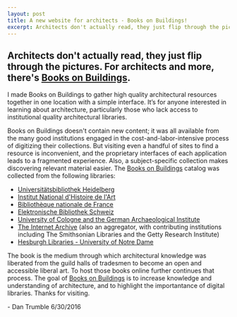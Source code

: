 ```yaml
---
layout: post
title: A new website for architects - Books on Buildings!
excerpt: Architects don't actually read, they just flip through the pictures. For architects and more, there's Books on Buildings
---
```


## Architects don't actually read, they just flip through the pictures. For architects and more, there's [Books on Buildings][1].


I made Books on Buildings to gather high quality architectural resources together in one location with a simple interface. It’s for anyone interested in learning about architecture, particularly those who lack access to institutional quality architectural libraries.


Books on Buildings doesn't contain new content; it was all available from the many good institutions engaged in the cost-and-labor-intensive process of digitizing their collections. But visiting even a handful of sites to find a resource is inconvenient, and the proprietary interfaces of each application leads to a fragmented experience. Also, a subject-specific collection makes discovering relevant material easier. The [Books on Buildings][1] catalog was collected from the following libraries:
	
	
* [Universitätsbibliothek Heidelberg][2]
* [Institut National d'Histoire de l'Art][3]
* [Bibliothèque nationale de France][4]
* [Elektronische Bibliothek Schweiz][5]
* [University of Cologne and the German Archaeological Institute][6]
* [The Internet Archive][7]  (also an aggregator, with contributing institutions including The Smithsonian Libraries and the Getty Research Institute)
* [Hesburgh Libraries - University of Notre Dame][8]


The book is the medium through which architectural knowledge was liberated from the guild halls of tradesmen to become an open and accessible liberal art. To host those books online further continues that process. The goal of [Books on Buildings][1] is to increase knowledge and understanding of architecture, and to highlight the importantance of digital libraries. Thanks for visiting. 


\- Dan Trumble 6/30/2016

[1]: http://dtlib.github.io
[2]: http://www.ub.uni-heidelberg.de/
[3]: http://bibliotheque.inha.fr/iguana/www.main.cls?surl=bibliotheque-inha
[4]: http://gallica.bnf.fr/
[5]: http://www.e-rara.ch/
[6]: http://arachne.uni-koeln.de/drupal/
[7]: https://archive.org/details/texts
[8]: http://library.nd.edu/architecture/DigitizedRareBooks.shtml
